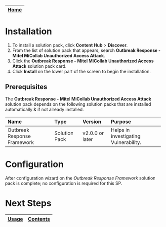 [Home](../README.md) |
 | -------------------------------------------- |

# Installation

1. To install a solution pack, click **Content Hub** > **Discover**.
2. From the list of solution pack that appears, search **Outbreak Response - Mitel MiCollab Unauthorized Access Attack**.
3. Click the **Outbreak Response - Mitel MiCollab Unauthorized Access Attack** solution pack card.
4. Click **Install** on the lower part of the screen to begin the installation.

## Prerequisites
The **Outbreak Response - Mitel MiCollab Unauthorized Access Attack** solution pack depends on the following solution packs that are installed automatically & if not already installed.

| Name                        | Type          | Version         | Purpose                                |
|:----------------------------|:--------------|:----------------|:---------------------------------------|
| Outbreak Response Framework | Solution Pack | v2.0.0 or later | Helps in investigating Vulnerability.  |

# Configuration

After configuration wizard on the *Outbreak Response Framework* solution pack is complete; no configuration is required for this SP.

# Next Steps
| [Usage](./usage.md) | [Contents](./contents.md) |
|---------------------|---------------------------|